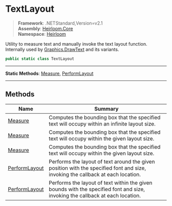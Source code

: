 # TextLayout

> **Framework**: .NETStandard,Version=v2.1  
> **Assembly**: [Heirloom.Core][0]  
> **Namespace**: [Heirloom][0]  

Utility to measure text and manually invoke the text layout function.   
 Internally used by [Graphics.DrawText][1] and its variants.

```cs
public static class TextLayout
```

--------------------------------------------------------------------------------

**Static Methods**: [Measure][2], [PerformLayout][3]

--------------------------------------------------------------------------------

## Methods

| Name               | Summary                                                                                                                         |
|--------------------|---------------------------------------------------------------------------------------------------------------------------------|
| [Measure][2]       | Computes the bounding box that the specified text will occupy within an infinite layout size.                                   |
| [Measure][2]       | Computes the bounding box that the specified text will occupy within the given layout size.                                     |
| [Measure][2]       | Computes the bounding box that the specified text will occupy within the given layout size.                                     |
| [PerformLayout][3] | Performs the layout of text around the given position with the specified font and size, invoking the callback at each location. |
| [PerformLayout][3] | Performs the layout of text within the given bounds with the specified font and size, invoking the callback at each location.   |

[0]: ../Heirloom.Core.md
[1]: Heirloom.Graphics.DrawText.md
[2]: Heirloom.TextLayout.Measure.md
[3]: Heirloom.TextLayout.PerformLayout.md
